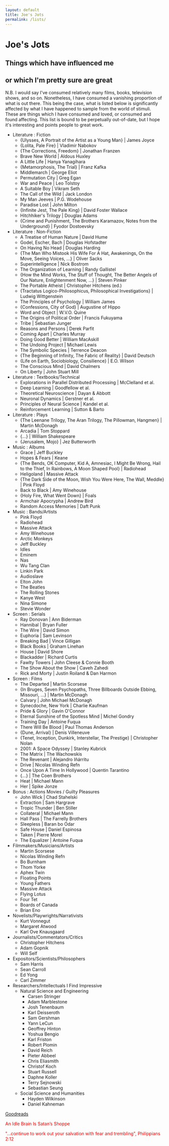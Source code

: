 ```yaml
---
layout: default
title: Joe's Jots
permalink: /lists/
---
```


# Joe's Jots

<!-- <h1 class="mt-5" itemprop="name headline">{{ page.title | escape }}</h1> -->
<!-- <a href="#test_linked_text">Test link.</a> -->

## Things which have influenced me 
## or which I'm pretty sure are great

N.B. I would say I've consumed relatively many films, books, television shows, and so on. 
Nonetheless, I have consumed a vanishing proportion of what is out there. 
This being the case, what is listed below is significantly affected by what I have happened to sample from the world of stimuli.
These are things which I have consumed and loved, or consumed and found affecting.
This list is bound to be perpetually out-of-date, but I hope it's interesting and points people to great work.

* Literature : Fiction
    - {Ulysses, A Portrait of the Artist as a Young Man} \| James Joyce
    - {Lolita, Pale Fire} \| Vladimir Nabokov
    - {The Corrections, Freedom} | Jonathan Franzen
    - Brave New World | Aldous Huxley
    - A Little Life | Hanya Yanagihara
    - {Metamorphosis, The Trial} | Franz Kafka
    - Middlemarch | George Eliot
    - Permutation City | Greg Egan
    - War and Peace | Leo Tolstoy
    - A Suitable Boy | Vikram Seth
    - The Call of the Wild | Jack London
    - My Man Jeeves | P.G. Wodehouse
    - Paradise Lost | John Milton
    - {Infinite Jest, The Pale King} | David Foster Wallace
    - Hitchhiker's Trilogy | Douglas Adams
    - {Crime and Punishment, The Brothers Karamazov, Notes from the Underground} | Fyodor Dostoevsky
* Literature : Non-Fiction
    - A Treatise of Human Nature | David Hume
    - Godel, Escher, Bach | Douglas Hofstadter
    - On Having No Head | Douglas Harding
    - {The Man Who Mistook His Wife For A Hat, Awakenings, On the Move, Seeing Voices, ...} | Oliver Sacks
    - Superintelligence | Nick Bostrom
    - The Organization of Learning | Randy Gallistel
    - {How the Mind Works, The Stuff of Thought, The Better Angels of Our Nature, Enlightenment Now, ...} | Steven Pinker
    - The Portable Atheist | Christopher Hitchens (ed.)
    - {Tractatus Logico-Philosophicus, Philosophical Investigations} | Ludwig Wittgenstein
    - The Principles of Psychology | William James
    - {Confessions, City of God} | Augustine of Hippo
    - Word and Object | W.V.O. Quine
    - The Origins of Political Order | Francis Fukuyama
    - Tribe | Sebastian Junger
    - Reasons and Persons | Derek Parfit
    - Coming Apart | Charles Murray
    - Doing Good Better | William MacAskill
    - The Undoing Project | Michael Lewis
    - The Symbolic Species | Terrence Deacon
    - {The Beginning of Infinity, The Fabric of Reality} | David Deutsch
    - {Life on Earth, Sociobiology, Consilience} | E.O. Wilson
    - The Conscious Mind | David Chalmers
    - On Liberty | John Stuart Mill
* Literature : Textbooks/Technical
    - Explorations in Parallel Distributed Processing | McClelland et al.
    - Deep Learning | Goodfellow et al.
    - Theoretical Neuroscience | Dayan & Abbott
    - Neuronal Dynamics | Gerstner et al.
    - Principles of Neural Science | Kandel et al.
    - Reinforcement Learning | Sutton & Barto
* Literature : Plays
    - {The Leenane Trilogy, The Aran Trilogy, The Pillowman, Hangmen} | Martin McDonagh
    - Arcadia | Tom Stoppard
    - {...} | William Shakespeare
    - {Jerusalem, Mojo} | Jez Butterworth
* Music : Albums
    - Grace | Jeff Buckley
    - Hopes & Fears | Keane
    - {The Bends, OK Computer, Kid A, Amnesiac, I Might Be Wrong, Hail to the Thief, In Rainbows, A Moon Shaped Pool} | Radiohead
    - Heligoland | Massive Attack
    - {The Dark Side of the Moon, Wish You Were Here, The Wall, Meddle} | Pink Floyd
    - Back to Black | Amy Winehouse
    - {Holy Fire, What Went Down} | Foals
    - Armchair Apocrypha | Andrew Bird
    - Random Access Memories | Daft Punk
* Music : Bands/Artists
    - Pink Floyd
    - Radiohead
    - Massive Attack
    - Amy Winehouse
    - Arctic Monkeys
    - Jeff Buckley
    - Idles
    - Eminem
    - Nas
    - Wu Tang Clan
    - Linkin Park
    - Audioslave
    - Elton John
    - The Beatles
    - The Rolling Stones
    - Kanye West
    - Nina Simone
    - Stevie Wonder
* Screen : Serials
    - Ray Donovan | Ann Biderman
    - Hannibal | Bryan Fuller
    - The Wire | David Simon
    - Euphoria | Sam Levinson
    - Breaking Bad | Vince Gilligan
    - Black Books | Graham Linehan
    - House | David Shore
    - Blackadder | Richard Curtis
    - Fawlty Towers | John Cleese & Connie Booth
    - The Show About the Show | Caveh Zahedi
    - Rick and Morty | Justin Roiland & Dan Harmon
* Screen : Films
    - The Departed | Martin Scorsese
    - {In Bruges, Seven Psychopaths, Three Billboards Outside Ebbing, Missouri, ...} | Martin McDonagh
    - Calvary | John Michael McDonagh
    - Synecdoche, New York | Charlie Kaufman
    - Pride & Glory | Gavin O'Connor
    - Eternal Sunshine of the Spotless Mind | Michel Gondry
    - Training Day | Antoine Fuqua
    - There Will Be Blood | Paul Thomas Anderson
    - {Dune, Arrival} | Denis Villeneuve
    - {Tenet, Inception, Dunkirk, Interstellar, The Prestige} | Christopher Nolan
    - 2001: A Space Odyssey | Stanley Kubrick
    - The Matrix | The Wachowskis
    - The Revenant | Alejandro Iñárritu
    - Drive | Nicolas Winding Refn
    - Once Upon A Time In Hollywood | Quentin Tarantino
    - {...} | The Coen Brothers
    - Heat | Michael Mann
    - Her | Spike Jonze
* Bonus : Actions Movies / Guilty Pleasures
    - John Wick | Chad Stahelski
    - Extraction | Sam Hargrave
    - Tropic Thunder | Ben Stiller
    - Collateral | Michael Mann
    - Hall Pass | The Farrelly Brothers
    - Sleepless | Baran bo Odar
    - Safe House | Daniel Espinosa
    - Taken | Pierre Morel
    - The Equalizer | Antoine Fuqua
* Filmmakers/Musicians/Artists
    - Martin Scorsese
    - Nicolas Winding Refn
    - Bo Burnham
    - Thom Yorke
    - Aphex Twin
    - Floating Points
    - Young Fathers
    - Massive Attack
    - Flying Lotus
    - Four Tet
    - Boards of Canada
    - Brian Eno
* Novelists/Playwrights/Narrativists
    - Kurt Vonnegut
    - Margaret Atwood
    - Karl Ove Knausgaard
* Journalists/Commentators/Critics
    - Christopher Hitchens
    - Adam Gopnik
    - Will Self
* Expositors/Scientists/Philosophers
    - Sam Harris
    - Sean Carroll
    - Ed Yong
    - Carl Zimmer
* Researchers/Intellectuals I Find Impressive
    - Natural Science and Engineering
        - Carsen Stringer
        - Adam Marblestone
        - Josh Tenenbaum
        - Karl Deisseroth
        - Sam Gershman
        - Yann LeCun
        - Geoffrey Hinton
        - Yoshua Bengio
        - Karl Friston
        - Robert Plomin
        - David Reich
        - Pieter Abbeel
        - Chris Eliasmith
        - Christof Koch
        - Stuart Russell
        - Daphne Koller
        - Terry Sejnowski
        - Sebastian Seung
    - Social Science and Humanities
        - Hayden Wilkinson
        - Daniel Kahneman

<a href="https://www.goodreads.com/user/show/23882279-joe">Goodreads</a>

<p size="-2" style="color:red">An Idle Brain Is Satan’s Shoppe</p>
<p size="-2" style="color:red">"...continue to work out your salvation with fear and trembling", Philippians 2:12 </p>
 
<!-- <a id="test_linked_text">Test linked text.</a> -->






